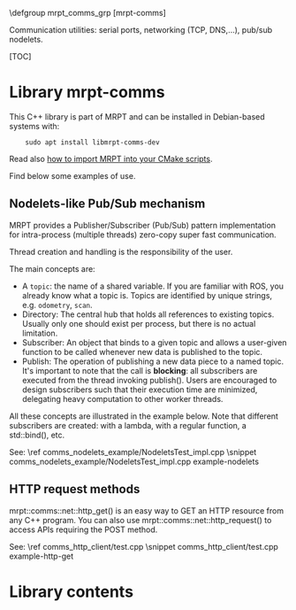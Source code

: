 \defgroup mrpt_comms_grp [mrpt-comms]

Communication utilities: serial ports, networking (TCP, DNS,...), pub/sub
nodelets.

[TOC]

# Library mrpt-comms


This C++ library is part of MRPT and can be installed in Debian-based systems
with:

		sudo apt install libmrpt-comms-dev

Read also [how to import MRPT into your CMake scripts](mrpt_from_cmake.html).

Find below some examples of use.

## Nodelets-like Pub/Sub mechanism

MRPT provides a Publisher/Subscriber (Pub/Sub) pattern implementation for
intra-process (multiple threads) zero-copy super fast communication.

Thread creation and handling is the responsibility of the user.

The main concepts are:
- A `topic`: the name of a shared variable. If you are familiar with ROS, you
already know what a topic is. Topics are identified by unique strings,
e.g. `odometry`, `scan`.
- Directory: The central hub that holds all references to existing topics.
Usually only one should exist per process, but there is no actual limitation.
- Subscriber: An object that binds to a given topic and allows a user-given
function to be called whenever new data is published to the topic.
- Publish: The operation of publishing a new data piece to a named topic.
It's important to note that the call is **blocking**: all subscribers are
executed from the thread invoking publish(). Users are encouraged to design
subscribers such that their execution time are minimized, delegating heavy
computation to other worker threads.

All these concepts are illustrated in the example below. Note that different
subscribers are created: with a lambda, with a regular function, a std::bind(),
etc.

See: \ref comms_nodelets_example/NodeletsTest_impl.cpp
\snippet comms_nodelets_example/NodeletsTest_impl.cpp example-nodelets

## HTTP request methods

mrpt::comms::net::http_get() is an easy way to GET an HTTP resource from any C++
program. You can also use mrpt::comms::net::http_request() to access APIs
requiring the POST method.

See: \ref comms_http_client/test.cpp
\snippet comms_http_client/test.cpp example-http-get

# Library contents
